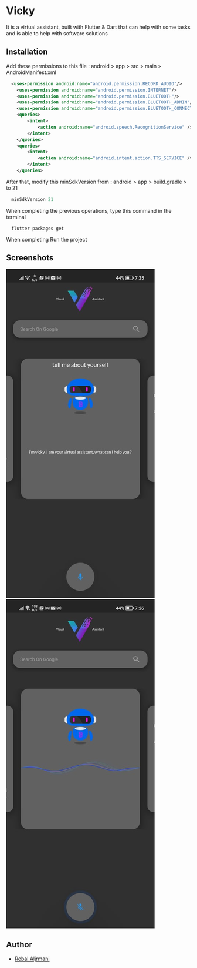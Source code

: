 
# Vicky

It is a virtual assistant, built with Flutter & Dart that can help with some tasks and is able to help with software solutions
## Installation

Add these permissions to this file : android > app > src > main > AndroidManifest.xml
```xml
  <uses-permission android:name="android.permission.RECORD_AUDIO"/>
    <uses-permission android:name="android.permission.INTERNET"/>
    <uses-permission android:name="android.permission.BLUETOOTH"/>
    <uses-permission android:name="android.permission.BLUETOOTH_ADMIN"/>
    <uses-permission android:name="android.permission.BLUETOOTH_CONNECT"/>
    <queries>
        <intent>
            <action android:name="android.speech.RecognitionService" />
        </intent>
    </queries>
    <queries>  
        <intent>  
            <action android:name="android.intent.action.TTS_SERVICE" />  
        </intent>  
    </queries>  
```
After that, modify this minSdkVersion from : android > app > build.gradle > to 21
```gradle
  minSdkVersion 21 

```
When completing the previous operations, type this command in the terminal 
```shel
  flutter packages get

```
When completing Run the project
## Screenshots

![App Screenshot](https://github.com/rebal221/vicky/blob/67b442778cf4d63d0e63b216aad98cd2d2d29043/asstes/images/screen1.jpg?raw=true)
![App Screenshot](https://github.com/rebal221/vicky/blob/67b442778cf4d63d0e63b216aad98cd2d2d29043/asstes/images/screen2.jpg?raw=true)


## Author

- [Rebal Aljrmani](https://github.com/rebal221)

